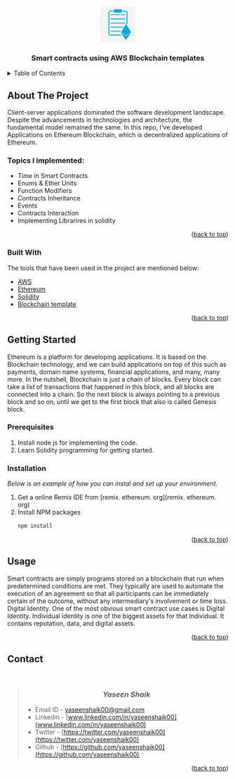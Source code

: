 <div id="top"></div>


<!-- PROJECT LOGO -->
<br />
<div align="center">
  <a>
    <img src="images/logo.png" alt="Logo" width="80" height="80">
  </a>
  <h3 align="center">Smart contracts using AWS Blockchain templates</h3>

</div>



<!-- TABLE OF CONTENTS -->
<details>
  <summary>Table of Contents</summary>
  <ol>
    <li>
      <a href="#about-the-project">About The Project</a>
      <ul>
        <li><a href="#built-with">Built With</a></li>
      </ul>
    </li>
    <li>
      <a href="#getting-started">Getting Started</a>
      <ul>
        <li><a href="#prerequisites">Prerequisites</a></li>
        <li><a href="#installation">Installation</a></li>
      </ul>
    </li>
    <li><a href="#usage">Usage</a></li>
    <li><a href="#contact">Contact</a></li>
  </ol>
</details>



<!-- ABOUT THE PROJECT -->
## About The Project

Client-server applications dominated the software development landscape. Despite the advancements in technologies and architecture, the fundamental model remained the same. In this repo, I've developed Applications on Ethereum Blockchain, which is decentralized applications of Ethereum.

### Topics I implemented:
* Time in Smart Contracts	
* Enums & Ether Units
* Function Modifiers
* Contracts Inheritance
* Events
* Contracts Interaction
* Implementing Librarires in solidity



<p align="right">(<a href="#top">back to top</a>)</p>



### Built With

The tools that have been used in the project are mentioned below:

* [AWS](https://aws.amazon.com/)
* [Ethereum](https://ethereum.org/en/)
* [Solidity](https://docs.soliditylang.org/en/v0.8.10/)
* [Blockchain template](https://docs.aws.amazon.com/blockchain-templates/)

<p align="right">(<a href="#top">back to top</a>)</p>



<!-- GETTING STARTED -->
## Getting Started

Ethereum is a platform for developing applications. It is based on the Blockchain technology, and we can build applications on top of this such as payments, domain name systems, financial applications, and many, many more. In the nutshell, Blockchain is just a chain of blocks. Every block can take a list of transactions that happened in this block, and all blocks are connected into a chain. So the next block is always pointing to a previous block and so on, until we get to the first block that also is called Genesis block.

### Prerequisites

1. Install node js for implementing the code.
2. Learn Solidity programming for getting started.

### Installation

_Below is an example of how you can instal and set up your environment._

1. Get a online Remix IDE from [remix. ethereum. org](remix. ethereum. org)
2. Install NPM packages
   ```sh
   npm install
   ```

<p align="right">(<a href="#top">back to top</a>)</p>



<!-- USAGE EXAMPLES -->
## Usage

Smart contracts are simply programs stored on a blockchain that run when predetermined conditions are met. They typically are used to automate the execution of an agreement so that all participants can be immediately certain of the outcome, without any intermediary's involvement or time loss. Digital Identity. One of the most obvious smart contract use cases is Digital Identity. Individual identity is one of the biggest assets for that individual. It contains reputation, data, and digital assets.

<p align="right">(<a href="#top">back to top</a>)</p>



<!-- CONTACT -->
## Contact
<br/>

> ### <center> __*Yaseen Shaik*__ </center>
>
> - Email ID  - yaseenshaik00@gmail.com
> - Linkedin  - [www.linkedin.com/in/yaseenshaik00](www.linkedin.com/in/yaseenshaik00)
> - Twitter   - [https://twitter.com/yaseenshaik00](https://twitter.com/yaseenshaik00)
> - Github    - [https://github.com/yaseenshaik00](https://github.com/yaseenshaik00)
>  



<p align="right">(<a href="#top">back to top</a>)</p>

